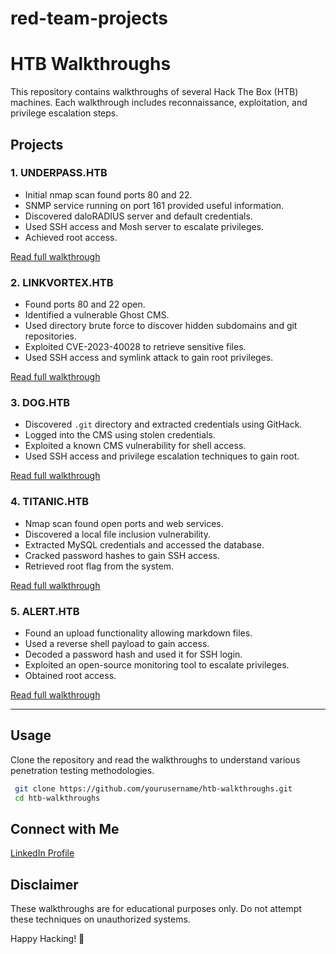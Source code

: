 # red-team-projects

# HTB Walkthroughs

This repository contains walkthroughs of several Hack The Box (HTB) machines. Each walkthrough includes reconnaissance, exploitation, and privilege escalation steps.

## Projects

### 1. UNDERPASS.HTB
- Initial nmap scan found ports 80 and 22.
- SNMP service running on port 161 provided useful information.
- Discovered daloRADIUS server and default credentials.
- Used SSH access and Mosh server to escalate privileges.
- Achieved root access.

[Read full walkthrough](./UNDERPASS.HTB.pdf)

### 2. LINKVORTEX.HTB
- Found ports 80 and 22 open.
- Identified a vulnerable Ghost CMS.
- Used directory brute force to discover hidden subdomains and git repositories.
- Exploited CVE-2023-40028 to retrieve sensitive files.
- Used SSH access and symlink attack to gain root privileges.

[Read full walkthrough](./LINKVORTEX.HTB.pdf)

### 3. DOG.HTB
- Discovered `.git` directory and extracted credentials using GitHack.
- Logged into the CMS using stolen credentials.
- Exploited a known CMS vulnerability for shell access.
- Used SSH access and privilege escalation techniques to gain root.

[Read full walkthrough](./DOG.HTB.pdf)

### 4. TITANIC.HTB
- Nmap scan found open ports and web services.
- Discovered a local file inclusion vulnerability.
- Extracted MySQL credentials and accessed the database.
- Cracked password hashes to gain SSH access.
- Retrieved root flag from the system.

[Read full walkthrough](./TITANIC.HTB.pdf)

### 5. ALERT.HTB
- Found an upload functionality allowing markdown files.
- Used a reverse shell payload to gain access.
- Decoded a password hash and used it for SSH login.
- Exploited an open-source monitoring tool to escalate privileges.
- Obtained root access.

[Read full walkthrough](./alert.htb.pdf)

---

## Usage
Clone the repository and read the walkthroughs to understand various penetration testing methodologies.
```bash
 git clone https://github.com/yourusername/htb-walkthroughs.git
 cd htb-walkthroughs
```

## Connect with Me
[LinkedIn Profile](https://www.linkedin.com/in/gopal-rajguru2004/)

## Disclaimer
These walkthroughs are for educational purposes only. Do not attempt these techniques on unauthorized systems.

Happy Hacking! 🚀
